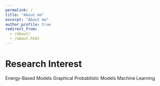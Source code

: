 ```yaml
---
permalink: /
title: "About me"
excerpt: "About me"
author_profile: true
redirect_from: 
  - /about/
  - /about.html
---
```


# Research Interest

Energy-Based Models
Graphical Probablistic Models
Machine Learning
